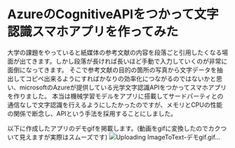 # AzureのCognitiveAPIをつかって文字認識スマホアプリを作ってみた

大学の課題をやっていると紙媒体の参考文献の内容を段落ごと引用したくなる場面が出てきます。しかし段落が長ければ長いほど手動で入力していくのが非常に面倒になってきます。
そこで参考文献の目的の箇所の写真から文字データを抽出してコピペ出来るようにすればかなりの効率化につながるのではないかと思い、microsoftのAzureが提供している光学文字認識APIをつかってスマホアプリを作りました。
本当は機械学習モデルをアプリに搭載してサードパーティとの通信なしで文字認識を行えるようにしたかったのですが、メモリとCPUの性能の関係で断念し、APIという手法を採用することにしました。

以下に作成したアプリのデモgifを掲載します。(動画をgifに変換したのでカクついて見えますが実際はスムーズです)
![Uploading ImageToText-デモgif.gif…]()




